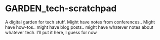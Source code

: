 # GARDEN_tech-scratchpad
A digital garden for tech stuff. Might have notes from conferences.. Might have how-tos.. might have blog posts.. might have whatever notes about whatever tech. I'll put it here, I guess for now
